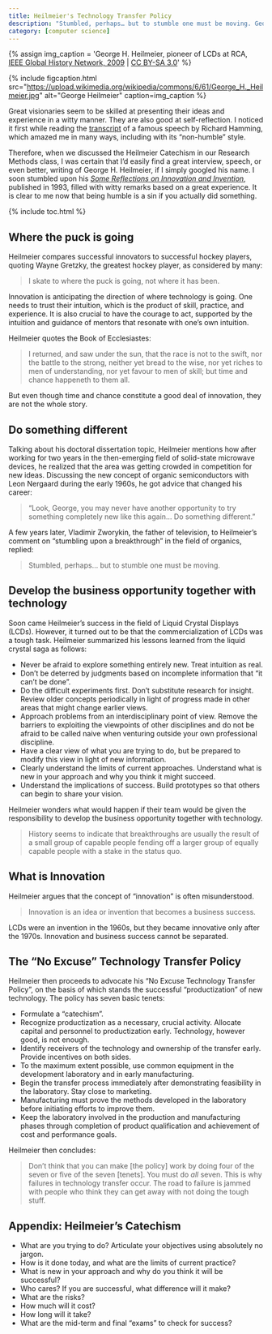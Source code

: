 ```yaml
---
title: Heilmeier's Technology Transfer Policy
description: "Stumbled, perhaps… but to stumble one must be moving. George H. Heilmeier's vision about innovation."
category: [computer science]
---
```



{% assign img_caption = 'George H. Heilmeier, pioneer of LCDs at RCA,  <a href="https://commons.wikimedia.org/w/index.php?curid=22984070">IEEE Global History Network, 2009</a> | <a href="https://creativecommons.org/licenses/by-sa/3.0" title="Creative Commons Attribution-Share Alike 3.0">CC BY-SA 3.0</a>' %}

{% include figcaption.html src="https://upload.wikimedia.org/wikipedia/commons/6/61/George_H._Heilmeier.jpg" alt="George Heilmeier" caption=img_caption %}



Great visionaries seem to be skilled at presenting their ideas and experience in a witty manner. They are also good at self-reflection. I noticed it first while reading the [transcript](http://www.paulgraham.com/hamming.html) of a famous speech by Richard Hamming, which amazed me in many ways, including with its “non-humble” style.

Therefore, when we discussed the Heilmeier Catechism in our Research Methods class, I was certain that I’d easily find a great interview, speech, or even better, writing of George H. Heilmeier, if I simply googled his name. I soon stumbled upon his <cite>[Some Reflections on Innovation and Invention](https://www.isi.edu/~johnh/TEACHING/CS651/ARCHIVE/Heilmeier92a.pdf)</cite>, published in 1993, filled with witty remarks based on a great experience. It is clear to me now that being humble is a sin if you actually did something.

{% include toc.html %}

## Where the puck is going

Heilmeier compares successful innovators to successful hockey players, quoting Wayne Gretzky, the greatest hockey player, as considered by many:

> I skate to where the puck is going, not where it has been.

Innovation is anticipating the direction of where technology is going. One needs to trust their intuition, which is the product of skill, practice, and experience. It is also crucial to have the courage to act, supported by the intuition and guidance of mentors that resonate with one’s own intuition.

Heilmeier quotes the Book of Ecclesiastes:

> I returned, and saw under the sun, that the race is not to the swift, nor the battle to the strong, neither yet bread to the wise, nor yet riches to men of understanding, nor yet favour to men of skill; but time and chance happeneth to them all.

But even though time and chance constitute a good deal of innovation, they are not the whole story.

## Do something different

Talking about his doctoral dissertation topic, Heilmeier mentions how after working for two years in the then-emerging field of solid-state microwave devices, he realized that the area was getting crowded in competition for new ideas. Discussing the new concept of organic semiconductors with Leon Nergaard during the early 1960s, he got advice that changed his career:

> “Look, George, you may never have another opportunity to try something completely new like this again… Do something different.”

A few years later, Vladimir Zworykin, the father of television, to Heilmeier’s comment on “stumbling upon a breakthrough” in the field of organics, replied:

> Stumbled, perhaps… but to stumble one must be moving.

## Develop the business opportunity together with technology

Soon came Heilmeier’s success in the field of Liquid Crystal Displays (LCDs). However, it turned out to be that the commercialization of LCDs was a tough task. Heilmeier summarized his lessons learned from the liquid crystal saga as follows:

*   Never be afraid to explore something entirely new. Treat intuition as real.
*   Don’t be deterred by judgments based on incomplete information that “it can’t be done”.
*   Do the difficult experiments first. Don’t substitute research for insight. Review older concepts periodically in light of progress made in other areas that might change earlier views.
*   Approach problems from an interdisciplinary point of view. Remove the barriers to exploiting the viewpoints of other disciplines and do not be afraid to be called naive when venturing outside your own professional discipline.
*   Have a clear view of what you are trying to do, but be prepared to modify this view in light of new information.
*   Clearly understand the limits of current approaches. Understand what is new in your approach and why you think it might succeed.
*   Understand the implications of success. Build prototypes so that others can begin to share your vision.

Heilmeier wonders what would happen if their team would be given the responsibility to develop the business opportunity together with technology.

> History seems to indicate that breakthroughs are usually the result of a small group of capable people fending off a larger group of equally capable people with a stake in the status quo.

## What is Innovation

Heilmeier argues that the concept of “innovation” is often misunderstood.

> Innovation is an idea or invention that becomes a business success.

LCDs were an invention in the 1960s, but they became innovative only after the 1970s. Innovation and business success cannot be separated.

## The “No Excuse” Technology Transfer Policy

Heilmeier then proceeds to advocate his “No Excuse Technology Transfer Policy”, on the basis of which stands the successful “productization” of new technology. The policy has seven basic tenets:

*   Formulate a “catechism”.
*   Recognize productization as a necessary, crucial activity. Allocate capital and personnel to productization early. Technology, however good, is not enough.
*   Identify receivers of the technology and ownership of the transfer early. Provide incentives on both sides.
*   To the maximum extent possible, use common equipment in the development laboratory and in early manufacturing.
*   Begin the transfer process immediately after demonstrating feasibility in the laboratory. Stay close to marketing.
*   Manufacturing must prove the methods developed in the laboratory before initiating efforts to improve them.
*   Keep the laboratory involved in the production and manufacturing phases through completion of product qualification and achievement of cost and performance goals.

Heilmeier then concludes:

> Don’t think that you can make [the policy] work by doing four of the seven or five of the seven [tenets]. You must do _all_ seven. This is why failures in technology transfer occur. The road to failure is jammed with people who think they can get away with not doing the tough stuff.

## Appendix: Heilmeier’s Catechism

*   What are you trying to do? Articulate your objectives using absolutely no jargon.
*   How is it done today, and what are the limits of current practice?
*   What is new in your approach and why do you think it will be successful?
*   Who cares? If you are successful, what difference will it make?
*   What are the risks?
*   How much will it cost?
*   How long will it take?
*   What are the mid-term and final “exams” to check for success?